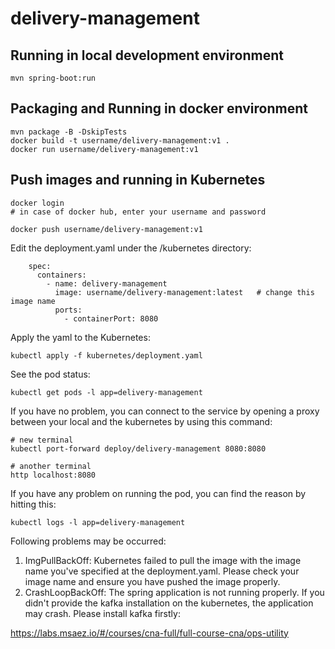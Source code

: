 # delivery-management

## Running in local development environment

```
mvn spring-boot:run
```

## Packaging and Running in docker environment

```
mvn package -B -DskipTests
docker build -t username/delivery-management:v1 .
docker run username/delivery-management:v1
```

## Push images and running in Kubernetes

```
docker login 
# in case of docker hub, enter your username and password

docker push username/delivery-management:v1
```

Edit the deployment.yaml under the /kubernetes directory:
```
    spec:
      containers:
        - name: delivery-management
          image: username/delivery-management:latest   # change this image name
          ports:
            - containerPort: 8080

```

Apply the yaml to the Kubernetes:
```
kubectl apply -f kubernetes/deployment.yaml
```

See the pod status:
```
kubectl get pods -l app=delivery-management
```

If you have no problem, you can connect to the service by opening a proxy between your local and the kubernetes by using this command:
```
# new terminal
kubectl port-forward deploy/delivery-management 8080:8080

# another terminal
http localhost:8080
```

If you have any problem on running the pod, you can find the reason by hitting this:
```
kubectl logs -l app=delivery-management
```

Following problems may be occurred:

1. ImgPullBackOff:  Kubernetes failed to pull the image with the image name you've specified at the deployment.yaml. Please check your image name and ensure you have pushed the image properly.
1. CrashLoopBackOff: The spring application is not running properly. If you didn't provide the kafka installation on the kubernetes, the application may crash. Please install kafka firstly:

https://labs.msaez.io/#/courses/cna-full/full-course-cna/ops-utility

